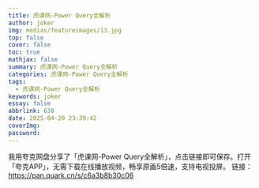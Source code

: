 ```yaml
---
title: 虎课网-Power Query全解析
author: joker
img: medias/featureimages/13.jpg
top: false
cover: false
toc: true
mathjax: false
summary: 虎课网-Power Query全解析
categories: 虎课网-Power Query全解析
tags:
  - 虎课网-Power Query全解析
keywords: joker
essay: false
abbrlink: 638
date: 2025-04-20 23:39:42
coverImg:
password:
---
```


我用夸克网盘分享了「虎课网-Power Query全解析」，点击链接即可保存。打开「夸克APP」，无需下载在线播放视频，畅享原画5倍速，支持电视投屏。
链接：https://pan.quark.cn/s/c6a3b8b30c06
